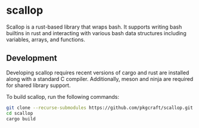 # scallop

Scallop is a rust-based library that wraps bash. It supports writing bash
builtins in rust and interacting with various bash data structures including
variables, arrays, and functions.

## Development

Developing scallop requires recent versions of cargo and rust are installed
along with a standard C compiler. Additionally, meson and ninja are required
for shared library support.

To build scallop, run the following commands:

```bash
git clone --recurse-submodules https://github.com/pkgcraft/scallop.git
cd scallop
cargo build
```
